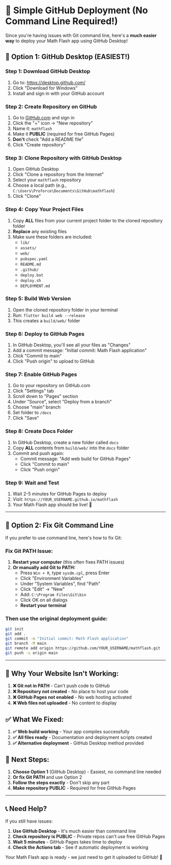 # 🚀 Simple GitHub Deployment (No Command Line Required!)

Since you're having issues with Git command line, here's a **much easier way** to deploy your Math Flash app using GitHub Desktop!

## 🎯 **Option 1: GitHub Desktop (EASIEST!)**

### **Step 1: Download GitHub Desktop**
1. Go to: https://desktop.github.com/
2. Click "Download for Windows"
3. Install and sign in with your GitHub account

### **Step 2: Create Repository on GitHub**
1. Go to [GitHub.com](https://github.com) and sign in
2. Click the "+" icon → "New repository"
3. Name it: `mathflash`
4. Make it **PUBLIC** (required for free GitHub Pages)
5. **Don't** check "Add a README file"
6. Click "Create repository"

### **Step 3: Clone Repository with GitHub Desktop**
1. Open GitHub Desktop
2. Click "Clone a repository from the Internet"
3. Select your `mathflash` repository
4. Choose a local path (e.g., `C:\Users\Proforce\Documents\GitHub\mathflash`)
5. Click "Clone"

### **Step 4: Copy Your Project Files**
1. Copy **ALL** files from your current project folder to the cloned repository folder
2. **Replace** any existing files
3. Make sure these folders are included:
   - `lib/`
   - `assets/`
   - `web/`
   - `pubspec.yaml`
   - `README.md`
   - `.github/`
   - `deploy.bat`
   - `deploy.sh`
   - `DEPLOYMENT.md`

### **Step 5: Build Web Version**
1. Open the cloned repository folder in your terminal
2. Run: `flutter build web --release`
3. This creates a `build/web/` folder

### **Step 6: Deploy to GitHub Pages**
1. In GitHub Desktop, you'll see all your files as "Changes"
2. Add a commit message: "Initial commit: Math Flash application"
3. Click "Commit to main"
4. Click "Push origin" to upload to GitHub

### **Step 7: Enable GitHub Pages**
1. Go to your repository on GitHub.com
2. Click "Settings" tab
3. Scroll down to "Pages" section
4. Under "Source", select "Deploy from a branch"
5. Choose "main" branch
6. Set folder to `/docs`
7. Click "Save"

### **Step 8: Create Docs Folder**
1. In GitHub Desktop, create a new folder called `docs`
2. Copy **ALL** contents from `build/web/` into the `docs` folder
3. Commit and push again:
   - Commit message: "Add web build for GitHub Pages"
   - Click "Commit to main"
   - Click "Push origin"

### **Step 9: Wait and Test**
1. Wait 2-5 minutes for GitHub Pages to deploy
2. Visit: `https://YOUR_USERNAME.github.io/mathflash`
3. Your Math Flash app should be live! 🎉

---

## 🎯 **Option 2: Fix Git Command Line**

If you prefer to use command line, here's how to fix Git:

### **Fix Git PATH Issue:**
1. **Restart your computer** (this often fixes PATH issues)
2. **Or manually add Git to PATH:**
   - Press `Win + R`, type `sysdm.cpl`, press Enter
   - Click "Environment Variables"
   - Under "System Variables", find "Path"
   - Click "Edit" → "New"
   - Add: `C:\Program Files\Git\bin`
   - Click OK on all dialogs
   - **Restart your terminal**

### **Then use the original deployment guide:**
```bash
git init
git add .
git commit -m "Initial commit: Math Flash application"
git branch -M main
git remote add origin https://github.com/YOUR_USERNAME/mathflash.git
git push -u origin main
```

---

## 🚨 **Why Your Website Isn't Working:**

1. **❌ Git not in PATH** - Can't push code to GitHub
2. **❌ Repository not created** - No place to host your code
3. **❌ GitHub Pages not enabled** - No web hosting activated
4. **❌ Web files not uploaded** - No content to display

## ✅ **What We Fixed:**

1. **✅ Web build working** - Your app compiles successfully
2. **✅ All files ready** - Documentation and deployment scripts created
3. **✅ Alternative deployment** - GitHub Desktop method provided

## 🎯 **Next Steps:**

1. **Choose Option 1** (GitHub Desktop) - Easiest, no command line needed
2. **Or fix Git PATH** and use Option 2
3. **Follow the steps exactly** - Don't skip any part
4. **Make repository PUBLIC** - Required for free GitHub Pages

---

## 📞 **Need Help?**

If you still have issues:
1. **Use GitHub Desktop** - It's much easier than command line
2. **Check repository is PUBLIC** - Private repos can't use free GitHub Pages
3. **Wait 5 minutes** - GitHub Pages takes time to deploy
4. **Check the Actions tab** - See if automatic deployment is working

Your Math Flash app is ready - we just need to get it uploaded to GitHub! 🚀
